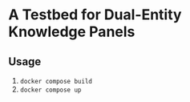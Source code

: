 # A Testbed for Dual-Entity Knowledge Panels

## Usage

1. `docker compose build`
2. `docker compose up`
